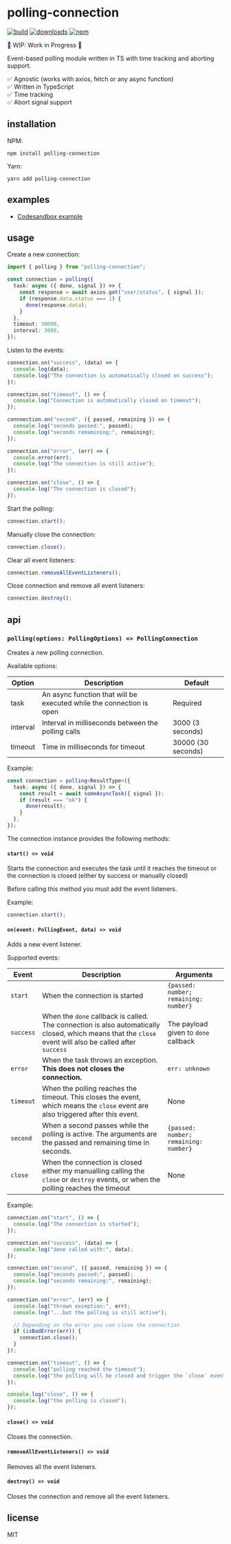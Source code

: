 # polling-connection

[![build](https://github.com/gsantiago/polling-connection/actions/workflows/node.js.yml/badge.svg)](https://github.com/gsantiago/polling-connection/actions/workflows/node.js.yml)
[![downloads](https://img.shields.io/npm/dm/polling-connection)](https://www.npmjs.com/package/polling-connection)
[![npm](https://img.shields.io/npm/v/polling-connection)](https://www.npmjs.com/package/polling-connection)

🚧 WIP: Work in Progress 🚧

Event-based polling module written in TS with time tracking and aborting support.

:white_check_mark: Agnostic (works with axios, fetch or any async function) <br />
:white_check_mark: Written in TypeScript <br />
:white_check_mark: Time tracking <br />
:white_check_mark: Abort signal support <br />

## installation

NPM:

`npm install polling-connection`

Yarn:

`yarn add polling-connection`

## examples

- [Codesandbox example](https://codesandbox.io/s/polling-connect-example-368kh9)

## usage

Create a new connection:

```ts
import { polling } from "polling-connection";

const connection = polling({
  task: async ({ done, signal }) => {
    const response = await axios.get("user/status", { signal });
    if (response.data.status === 1) {
      done(response.data);
    }
  },
  timeout: 30000,
  interval: 3000,
});
```

Listen to the events:

```ts
connection.on("success", (data) => {
  console.log(data);
  console.log("The connection is automatically closed on success");
});

connection.on("timeout", () => {
  console.log("Connection is automatically closed on timeout");
});

connnection.on("second", ({ passed, remaining }) => {
  console.log("seconds passed:", passed);
  console.log("seconds remamining:", remaining);
});

connection.on("error", (err) => {
  console.error(err);
  console.log("The connection is still active");
});

connection.on("close", () => {
  console.log("The connection is closed");
});
```

Start the polling:

```ts
connection.start();
```

Manually close the connection:

```ts
connection.close();
```

Clear all event listeners:

```ts
connection.removeAllEventListeners();
```

Close connection and remove all event listeners:

```ts
connection.destroy();
```

## api

### `polling(options: PollingOptions) => PollingConnection`

Creates a new polling connection.

Available options:

| Option   | Description                                                          | Default            |
| -------- | -------------------------------------------------------------------- | ------------------ |
| task     | An async function that will be executed while the connection is open | Required           |
| interval | Interval in milliseconds between the polling calls                   | 3000 (3 seconds)   |
| timeout  | Time in milliseconds for timeout                                     | 30000 (30 seconds) |

Example:

```ts
const connection = polling<ResultType>({
  task: async ({ done, signal }) => {
    const result = await someAsyncTask({ signal });
    if (result === "ok") {
      done(result);
    }
  },
});
```

The connection instance provides the following methods:

#### `start() => void`

Starts the connection and executes the task until it reaches the timeout or the connection is closed (either by success or manually closed)

Before calling this method you must add the event listeners.

Example:

```ts
connection.start();
```

#### `on(event: PollingEvent, data) => void`

Adds a new event listener.

Supported events:

| Event     | Description                                                                                                                                             | Arguments                             |
| --------- | ------------------------------------------------------------------------------------------------------------------------------------------------------- | ------------------------------------- |
| `start`   | When the connection is started                                                                                                                          | `{passed: number; remaining: number}` |
| `success` | When the `done` callback is called. The connection is also automatically closed, which means that the `close` event will also be called after `success` | The payload given to `done` callback  |
| `error`   | When the task throws an exception. **This does not closes the connection.**                                                                             | `err: unknown`                        |
| `timeout` | When the polling reaches the timeout. This closes the event, which means the `close` event are also triggered after this event.                         | None                                  |
| `second`  | When a second passes while the polling is active. The arguments are the passed and remaining time in seconds.                                           | `{passed: number; remaining: number}` |
| `close`   | When the connection is closed either my manualling calling the `close` or `destroy` events, or when the polling reaches the timeout                     | None                                  |

Example:

```ts
connection.on("start", () => {
  console.log("The connection is started");
});

connection.on("success", (data) => {
  console.log("done called with:", data);
});

connection.on("second", ({ passed, remaining }) => {
  console.log("seconds passed:", passed);
  console.log("seconds remaining:", remaining);
});

connection.on("error", (err) => {
  console.log("thrown exception:", err);
  console.log("...but the polling is still active");

  // Depending on the error you can close the connection
  if (isBadError(err)) {
    connection.close();
  }
});

connection.on("timeout", () => {
  console.log("polling reached the timeout");
  console.log("the polling will be closed and trigger the `close` event");
});

console.log("close", () => {
  console.log("the polling is closed");
});
```

#### `close() => void`

Closes the connection.

#### `removeAllEventListeners() => void`

Removes all the event listeners.

#### `destroy() => void`

Closes the connection and remove all the event listeners.

## license

MIT
